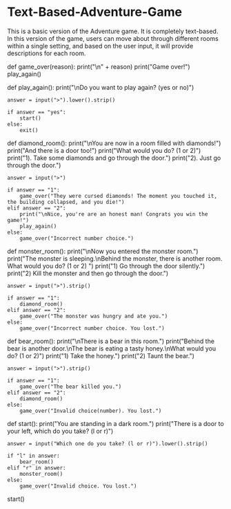 # Text-Based-Adventure-Game
This is a basic version of the Adventure game. It is completely text-based. In this version of the game, users can move about through different rooms within a single setting, and based on the user input, it will provide descriptions for each room.


def game_over(reason):
    print("\n" + reason)
    print("Game over!")
    play_again()

def play_again():
    print("\nDo you want to play again? (yes or no)")

    answer = input(">").lower().strip()

    if answer == "yes":
        start()
    else:
        exit()

def diamond_room():
    print("\nYou are now in a room filled with diamonds!")
    print("And there is a door too!")
    print("What would you do? (1 or 2)")
    print("1). Take some diamonds and go through the door.")
    print("2). Just go through the door.")

    answer = input(">")

    if answer == "1":
        game_over("They were cursed diamonds! The moment you touched it, the building collapsed, and you die!")
    elif answer == "2":
        print("\nNice, you're are an honest man! Congrats you win the game!")
        play_again()
    else:
        game_over("Incorrect number choice.")


def monster_room():
    print("\nNow you entered the monster room.")
    print("The monster is sleeping.\nBehind the monster, there is another room. What would you do? (1 or 2) ")
    print("1) Go through the door silently.")
    print("2) Kill the monster and then go through the door.")

    answer = input(">").strip()

    if answer == "1":
        diamond_room()
    elif answer == "2":
        game_over("The monster was hungry and ate you.")
    else:
        game_over("Incorrect number choice. You lost.")


def bear_room():
    print("\nThere is a bear in this room.")
    print("Behind the bear is another door.\nThe bear is eating a tasty honey.\nWhat would you do? (1 or 2)")
    print("1) Take the honey.")
    print("2) Taunt the bear.")

    answer = input(">").strip()

    if answer == "1":
        game_over("The bear killed you.")
    elif answer == "2":
        diamond_room()
    else:
        game_over("Invalid choice(number). You lost.")

def start():
    print("You are standing in a dark room.")
    print("There is a door to your left, which do you take? (l or r)")

    answer = input("Which one do you take? (l or r)").lower().strip()

    if "l" in answer:
        bear_room()
    elif "r" in answer:
        monster_room()
    else:
        game_over("Invalid choice. You lost.")

start()












